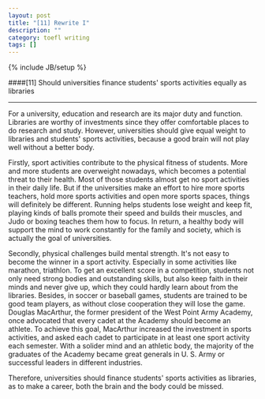 ```yaml
---
layout: post
title: "[11] Rewrite I"
description: ""
category: toefl writing 
tags: []
---
```

{% include JB/setup %}

####[11] Should universities finance students' sports activities equally as libraries
___

For a university, education and research are its major duty and function. Libraries are worthy of investments since they offer comfortable places to do research and study. However, universities should give equal weight to libraries and students' sports activities, because a good brain will not play well without a better body.

Firstly, sport activities contribute to the physical fitness of students. More and more students are overweight nowadays, which becomes a potential threat to their health. Most of those students almost get no sport activities in their daily life. But if the universities make an effort to hire more sports teachers, hold more sports activities and open more sports spaces, things will definitely be different. Running helps students lose weight and keep fit, playing kinds of balls promote their speed and builds their muscles, and Judo or boxing teaches them how to focus. In return, a healthy body will support the mind to work constantly for the family and society, which is actually the goal of universities.

Secondly, physical challenges build mental strength. It's not easy to become the winner in a sport activity. Especially in some activities like marathon, triathlon. To get an excellent score in a competition, students not only need strong bodies and outstanding skills, but also keep faith in their minds and never give up, which they could hardly learn about from the libraries. Besides, in soccer or baseball games, students are trained to be good team players, as without close cooperation they will lose the game.  Douglas MacArthur, the former president of the West Point Army Academy, once advocated that every cadet at the Academy should become an athlete. To achieve this goal, MacArthur increased the investment in sports activities, and asked each cadet to participate in at least one sport activity each semester. With a solider mind and an athletic body, the majority of the graduates of the Academy became great generals in U. S. Army or successful leaders in different industries. 

Therefore, universities should finance students' sports activities as libraries, as to make a career, both the brain and the body could be missed. 
